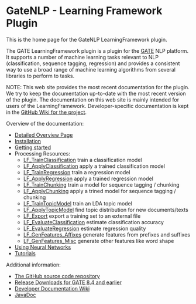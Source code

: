 # GateNLP - Learning Framework Plugin

This is the home page for the GateNLP LearningFramework plugin.

The GATE LearningFramework plugin is a plugin for the [GATE](https://gate.ac.uk/) NLP platform.
It supports a number of machine learning tasks relevant to NLP (classification, sequence tagging, regression)
and provides a consistent way to use a broad range of machine learning algorithms from
several libraries to perform to tasks.

NOTE: This web site provides the most recent documentation for the plugin. We try
to keep the documentation up-to-date with the most recent version of the plugin.
The documentation on this web site is mainly intended for users of the LearningFramework.
Developer-specific documentation is kept in the [GitHub Wiki for the project](https://github.com/GateNLP/gateplugin-LearningFramework/wiki).

Overview of the documentation:
* [Detailed Overview Page](Overview)
* [Installation](Installation)
* [Getting started](GettingStarted)
* Processing Resources:
  * [LF_TrainClassification](LF_TrainClassification) train a classification model
  * [LF_ApplyClassification](LF_ApplyClassification) apply a trained classification model
  * [LF_TrainRegression](LF_TrainRegression) train a regression model
  * [LF_ApplyRegression](LF_ApplyRegression) apply a trained regression model
  * [LF_TrainChunking](LF_TrainChunking) train a model for sequence tagging / chunking
  * [LF_ApplyChunking](LF_ApplyChunking) apply a trined model for sequence tagging / chunking
  * [LF_TrainTopicModel](LF_TrainTopicModel) train an LDA topic model
  * [LF_ApplyTopicModel](LF_ApplyTopicModel) find topic distribution for new documents/texts
  * [LF_Export](LF_Export) export a training set to an external file
  * [LF_EvaluateClassification](LF_EvaluateClassification) estimate classification accuracy
  * [LF_EvaluateRegression](LF_EvaluateRegression) estimate regression quality
  * [LF_GenFeatures_Affixes](LF_GenFeatures_Affixes) generate features from prefixes and suffixes
  * [LF_GenFeatures_Misc](LF_GenFeatures_Misc) generate other features like word shape
* [Using Neural Networks](UsingNeuralNetworks)
* [Tutorials](tutorials/)


Additional information:
* [The GitHub source code repository](https://github.com/GateNLP/gateplugin-LearningFramework)
* [Release Downloads for GATE 8.4 and earlier](https://github.com/GateNLP/gateplugin-LearningFramework/releases)
* [Developer Documentation Wiki](https://github.com/GateNLP/gateplugin-LearningFramework/wiki)
* [JavaDoc](apidocs/)
